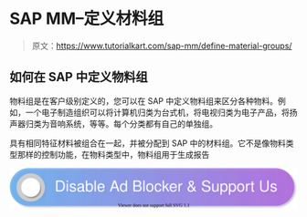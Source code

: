 # SAP MM–定义材料组

> 原文：<https://www.tutorialkart.com/sap-mm/define-material-groups/>

## 如何在 SAP 中定义物料组

物料组是在客户级别定义的，您可以在 SAP 中定义物料组来区分各种物料。例如，一个电子制造组织可以将计算机归类为台式机，将电视归类为电子产品，将扬声器归类为音响系统，等等。每个分类都有自己的单独组。

具有相同特征材料被组合在一起，并被分配到 SAP 中的材料组。它不是像物料类型那样的控制功能，在物料类型中，物料组用于生成报告

[![](img/925da31b32d6bc3827932f6c8afb11bb.png)](https://www.tutorialkart.com/)
